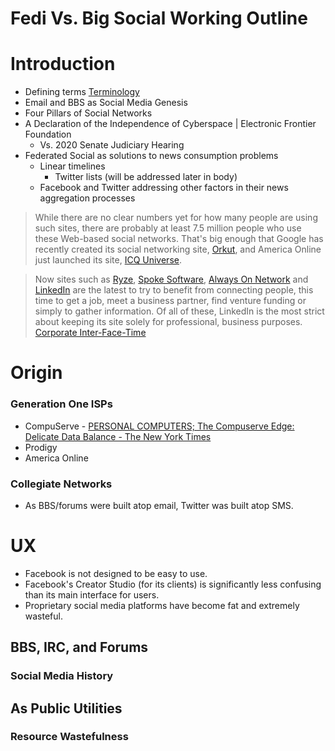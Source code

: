 # Fedi Vs. Big Social Working Outline

# Introduction

- Defining terms [Terminology](https://www.notion.so/Terminology-24e13b7ff75f438fbc69e933edda38de)
- Email and BBS as Social Media Genesis
- Four Pillars of Social Networks
- A Declaration of the Independence of Cyberspace | Electronic Frontier Foundation
  - Vs. 2020 Senate Judiciary Hearing
- Federated Social as solutions to news consumption problems
  - Linear timelines
    - Twitter lists (will be addressed later in body)
  - Facebook and Twitter addressing other factors in their news aggregation processes

> While there are no clear numbers yet for how many people are using such sites, there are probably at least 7.5 million people who use these Web-based social networks. That's big enough that Google has recently created its social networking site, [Orkut](http://www.orkut.com/), and America Online just launched its site, [ICQ Universe](http://universe.icq.com/universe/welcome/1,,,00.html).

> Now sites such as [Ryze](http://www.ryze.com/), [Spoke Software](http://www.spoke.com/), [Always On Network](http://www.alwayson-network.com/) and [LinkedIn](https://www.linkedin.com/) are the latest to try to benefit from connecting people, this time to get a job, meet a business partner, find venture funding or simply to gather information. Of all of these, LinkedIn is the most strict about keeping its site solely for professional, business purposes. [Corporate Inter-Face-Time](https://www.notion.so/Corporate-Inter-Face-Time-4ed78cd592f048c2b82201958f5c6700)

# Origin

### Generation One ISPs

- CompuServe - [PERSONAL COMPUTERS; The Compuserve Edge: Delicate Data Balance - The New York Times](https://www.notion.so/PERSONAL-COMPUTERS-The-Compuserve-Edge-Delicate-Data-Balance-The-New-York-Times-a3b51e31b0a642688da5c0253c12d20a)
- Prodigy
- America Online

### Collegiate Networks

- As BBS/forums were built atop email, Twitter was built atop SMS.

# UX

- Facebook is not designed to be easy to use.
- Facebook's Creator Studio (for its clients) is significantly less confusing than its main interface for users.
- Proprietary social media platforms have become fat and extremely wasteful.

## BBS, IRC, and Forums

### Social Media History

## As Public Utilities

### Resource Wastefulness